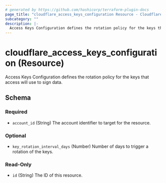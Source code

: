 ```yaml
---
# generated by https://github.com/hashicorp/terraform-plugin-docs
page_title: "cloudflare_access_keys_configuration Resource - Cloudflare"
subcategory: ""
description: |-
  Access Keys Configuration defines the rotation policy for the keys that access will use to sign data.
---
```


# cloudflare_access_keys_configuration (Resource)

Access Keys Configuration defines the rotation policy for the keys that access will use to sign data.



<!-- schema generated by tfplugindocs -->
## Schema

### Required

- `account_id` (String) The account identifier to target for the resource.

### Optional

- `key_rotation_interval_days` (Number) Number of days to trigger a rotation of the keys.

### Read-Only

- `id` (String) The ID of this resource.


